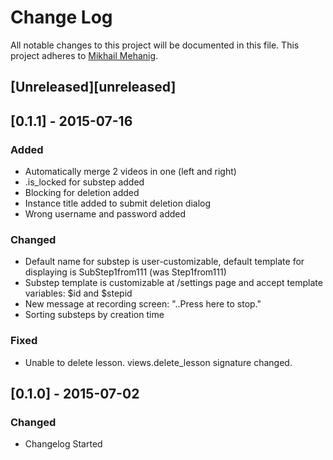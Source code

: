 # Change Log
All notable changes to this project will be documented in this file.
This project adheres to [Mikhail Mehanig](https://github.com/mehanig/stepic_server_django).

## [Unreleased][unreleased]
###

## [0.1.1] - 2015-07-16
### Added
- Automatically merge 2 videos in one (left and right)
- .is_locked for substep added
- Blocking for deletion added
- Instance title added to submit deletion dialog
- Wrong username and password added

### Changed
- Default name for substep is user-customizable, default template for displaying is SubStep1from111 (was Step1from111)
- Substep template is customizable at /settings page and accept template variables: $id and $stepid
- New message at recording screen: "..Press here to stop."
- Sorting substeps by creation time

### Fixed
- Unable to delete lesson. views.delete_lesson signature changed.


## [0.1.0] - 2015-07-02
### Changed
- Changelog Started